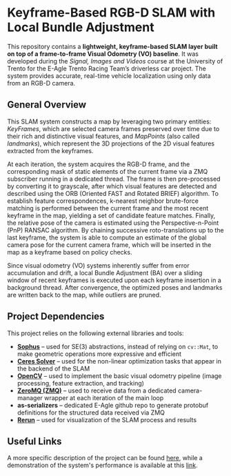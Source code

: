# Keyframe-Based RGB-D SLAM with Local Bundle Adjustment

This repository contains a **lightweight, keyframe-based SLAM layer built on top of a frame-to-frame Visual Odometry (VO) baseline**. It was developed during the *Signal, Images and Videos* course at the University of Trento for the E-Agle Trento Racing Team’s driverless car project. The system provides accurate, real-time vehicle localization using only data from an RGB-D camera.

## General Overview
This SLAM system constructs a map by leveraging two primary entities: *KeyFrames*, which are selected camera frames preserved over time due to their rich and distinctive visual features, and *MapPoints* (also called *landmarks*), which represent the 3D projections of the 2D visual features extracted from the keyframes.

At each iteration, the system acquires the RGB-D frame, and the corresponding mask of static elements of the current frame via a ZMQ subscriber running in a dedicated thread. The frame is then pre-processed by converting it to grayscale, after which visual features are detected and described using the ORB (Oriented FAST and Rotated BRIEF) algorithm. To establish feature correspondences, k-nearest neighbor brute-force matching is performed between the current frame and the most recent keyframe in the map, yielding a set of candidate feature matches. Finally, the relative pose of the camera is estimated using the Perspective-n-Point (PnP) RANSAC algorithm. By chaining successive roto-translations up to the last keyframe, the system is able to compute an estimate of the global camera pose for the current camera frame, which will be inserted in the map as a keyframe based on policy checks.

Since visual odometry (VO) systems inherently suffer from error accumulation and drift, a local Bundle Adjustment (BA) over a sliding window of recent keyframes is executed upon each keyframe insertion in a background thread. After convergence, the optimized poses and landmarks are written back to the map, while outliers are pruned.

## Project Dependencies

This project relies on the following external libraries and tools:

- **[Sophus](https://github.com/strasdat/Sophus)** – used for SE(3) abstractions, instead of relying on `cv::Mat`, to make geometric operations more expressive and efficient
- **[Ceres Solver](https://github.com/ceres-solver/ceres-solver.git)** – used for the non-linear optimization tasks that appear in the backend of the SLAM
- **[OpenCV](https://opencv.org/)** – used to implement the basic visual odometry pipeline (image processing, feature extraction, and tracking)
- **[ZeroMQ (ZMQ)](https://zeromq.org/)** – used to receive data from a dedicated camera-manager wrapper at each iteration of the main loop
- **as-serializers** – dedicated E-Agle github repo to generate protobuf definitions for the structured data received via ZMQ
- **[Rerun](https://rerun.io/)** – used for visualization of the SLAM process and results


## Useful Links
A more specific description of the project can be found [here](https://drive.google.com/file/d/1lOP8qDL-C51Cc4rqHJWv5zp6SnQotsVQ/view?usp=drive_link), while a demonstration of the system's performance is available at this [link](https://tinyurl.com/video-demo-keyframe-based-SLAM). 

